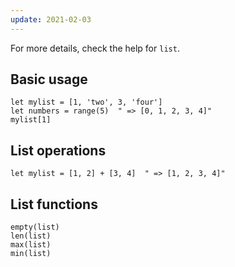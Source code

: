 ```yaml
---
update: 2021-02-03
---
```


For more details, check the help for `list`.

## Basic usage

```vim
let mylist = [1, 'two', 3, 'four']
let numbers = range(5)  " => [0, 1, 2, 3, 4]"
mylist[1]
```

## List operations

```vim
let mylist = [1, 2] + [3, 4]  " => [1, 2, 3, 4]"
```

## List functions

```vim
empty(list)
len(list)
max(list)
min(list)
```
